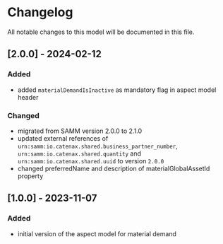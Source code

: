 # Changelog

All notable changes to this model will be documented in this file.

## [2.0.0] - 2024-02-12

### Added

- added `materialDemandIsInactive` as mandatory flag in aspect model header

### Changed

- migrated from SAMM version 2.0.0 to 2.1.0
- updated external references of `urn:samm:io.catenax.shared.business_partner_number`, `urn:samm:io.catenax.shared.quantity` and `urn:samm:io.catenax.shared.uuid` to version `2.0.0`
- changed preferredName and description of materialGlobalAssetId property

## [1.0.0] - 2023-11-07

### Added

- initial version of the aspect model for material demand
